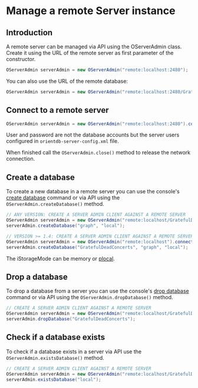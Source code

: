# Manage a remote Server instance

## Introduction

A remote server can be managed via API using the OServerAdmin class. Create it using the URL of the remote server as first parameter of the constructor.

```java
OServerAdmin serverAdmin = new OServerAdmin("remote:localhost:2480");
```

You can also use the URL of the remote database:
```java
OServerAdmin serverAdmin = new OServerAdmin("remote:localhost:2480/GratefulDeadConcerts");
```

## Connect to a remote server

```java
OServerAdmin serverAdmin = new OServerAdmin("remote:localhost:2480").connect("admin", "admin");
```

User and password are not the database accounts but the server users configured in `orientdb-server-config.xml` file.

When finished call the <code>OServerAdmin.close()</code> method to release the network connection.

## Create a database

To create a new database in a remote server you can use the console's [create database](Console-Command-Create-Database.md) command  or via API using the <code>OServerAdmin.createDatabase()</code> method.
```java
// ANY VERSION: CREATE A SERVER ADMIN CLIENT AGAINST A REMOTE SERVER
OServerAdmin serverAdmin = new OServerAdmin("remote:localhost/GratefulDeadConcerts").connect("admin", "admin");
serverAdmin.createDatabase("graph", "local");
```

```java
// VERSION >= 1.4: CREATE A SERVER ADMIN CLIENT AGAINST A REMOTE SERVER
OServerAdmin serverAdmin = new OServerAdmin("remote:localhost").connect("admin", "admin");
serverAdmin.createDatabase("GratefulDeadConcerts", "graph", "local");
```

The iStorageMode can be memory or [plocal](https://github.com/orientechnologies/orientdb/wiki/plocal-storage-engine).

## Drop a database

To drop a database from a server you can use the console's  [drop database](Console-Command-Drop-Database.md) command or via API using the <code>OServerAdmin.dropDatabase()</code> method.
```java
// CREATE A SERVER ADMIN CLIENT AGAINST A REMOTE SERVER
OServerAdmin serverAdmin = new OServerAdmin("remote:localhost/GratefulDeadConcerts").connect("admin", "admin");
serverAdmin.dropDatabase("GratefulDeadConcerts");
```

## Check if a database exists

To check if a database exists in a server via API use the <code>OServerAdmin.existsDatabase()</code> method.
```java
// CREATE A SERVER ADMIN CLIENT AGAINST A REMOTE SERVER
OServerAdmin serverAdmin = new OServerAdmin("remote:localhost/GratefulDeadConcerts").connect("admin", "admin");
serverAdmin.existsDatabase("local");
```
